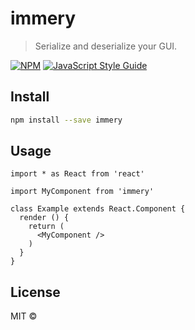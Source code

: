 # immery

> Serialize and deserialize your GUI.

[![NPM](https://img.shields.io/npm/v/immery.svg)](https://www.npmjs.com/package/immery) [![JavaScript Style Guide](https://img.shields.io/badge/code_style-standard-brightgreen.svg)](https://standardjs.com)

## Install

```bash
npm install --save immery
```

## Usage

```tsx
import * as React from 'react'

import MyComponent from 'immery'

class Example extends React.Component {
  render () {
    return (
      <MyComponent />
    )
  }
}
```

## License

MIT © [](https://github.com/)
